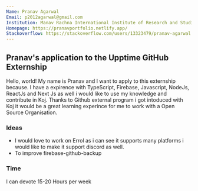 ```yaml
---
Name: Pranav Agarwal
Email: p2012agarwal@gmail.com
Institution: Manav Rachna International Institute of Research and Studies
Homepage: https://pranavportfolio.netlify.app/
Stackoverflow: https://stackoverflow.com/users/13323479/pranav-agarwal
---
```


## Pranav's application to the Upptime GitHub Externship

Hello, world! My name is Pranav and I want to apply to this externship because. I have a expirence with TypeScript, Firebase, Javascript, NodeJs, ReactJs and Next Js as well i would like to use my knowledge and contribute in Koj. Thanks to Github external program i got intoduced with Koj it would be a great learning experince for me to work with a Open Source Organisation.

### Ideas

* I would love to work on Errol as i can see it supports many platforms i would like to make it support discord as well.
* To improve firebase-github-backup 

### Time

I can devote 15-20 Hours per week

